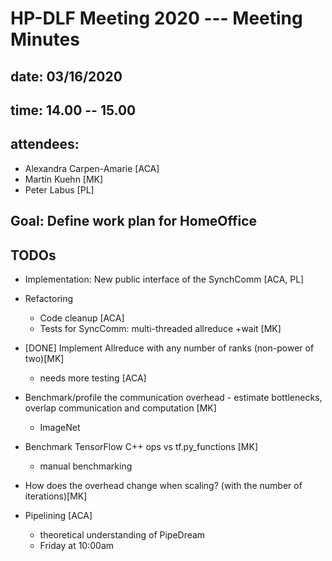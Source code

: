 HP-DLF Meeting 2020 --- Meeting Minutes
======

## date: 03/16/2020
## time: 14.00 -- 15.00
## attendees:
  * Alexandra Carpen-Amarie [ACA]
  * Martin Kuehn [MK]
  * Peter Labus [PL]

## Goal: Define work plan for HomeOffice 

## TODOs

* Implementation: New public interface of the SynchComm [ACA, PL]

* Refactoring 
    - Code cleanup [ACA]
    - Tests for SyncComm: multi-threaded allreduce +wait [MK]

* [DONE] Implement Allreduce with any number of ranks (non-power of two)[MK]
    - needs more testing [ACA]

* Benchmark/profile the communication overhead - estimate bottlenecks, overlap communication and computation [MK]
    - ImageNet
* Benchmark TensorFlow C++ ops vs tf.py_functions [MK]
    - manual benchmarking
* How does the overhead change when scaling? (with the number of iterations)[MK]

* Pipelining  [ACA]
    - theoretical understanding of PipeDream
    - Friday at 10:00am

